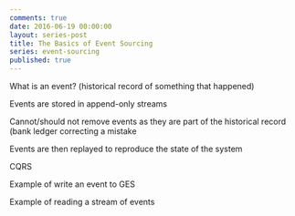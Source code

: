 ```yaml
---
comments: true
date: 2016-06-19 00:00:00
layout: series-post
title: The Basics of Event Sourcing
series: event-sourcing
published: true
---
```


What is an event? (historical record of something that happened)

Events are stored in append-only streams

Cannot/should not remove events as they are part of the historical record (bank ledger correcting a mistake

Events are then replayed to reproduce the state of the system

CQRS

Example of write an event to GES

Example of reading a stream of events
